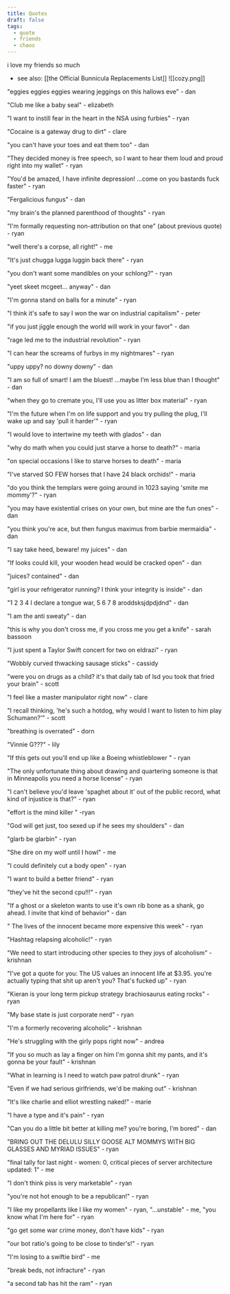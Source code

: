 ```yaml
---
title: Quotes
draft: false
tags:
  - quote
  - friends
  - chaos
---
```

i love my friends so much
- see also: [[the Official Bunnicula Replacements List]]
![[cozy.png]]

"eggies eggies eggies wearing jeggings on this hallows eve" - dan

"Club me like a baby seal" - elizabeth

"I want to instill fear in the heart in the NSA using furbies" - ryan

"Cocaine is a gateway drug to dirt" - clare

"you can't have your toes and eat them too" - dan

"They decided money is free speech, so I want to hear them loud and proud right into my wallet" - ryan

"You'd be amazed, I have infinite depression! ...come on you bastards fuck faster" - ryan

"Fergalicious fungus" - dan

"my brain's the planned parenthood of thoughts" - ryan

"I'm formally requesting non-attribution on that one" (about previous quote) - ryan

"well there's a corpse, all right!" - me

"It's just chugga lugga luggin back there" - ryan

"you don't want some mandibles on your schlong?" - ryan

"yeet skeet mcgeet… anyway" - dan

"I'm gonna stand on balls for a minute" - ryan

"I think it's safe to say I won the war on industrial capitalism" - peter

"if you just jiggle enough the world will work in your favor" - dan

"rage led me to the industrial revolution" - ryan

"I can hear the screams of furbys in my nightmares" - ryan

"uppy uppy? no downy downy" - dan

"I am so full of smart! I am the bluest! …maybe I’m less blue than I thought" - dan

"when they go to cremate you, I'll use you as litter box material" - ryan

"I'm the future when I'm on life support and you try pulling the plug, I'll wake up and say 'pull it harder'" - ryan

"I would love to intertwine my teeth with glados" - dan

"why do math when you could just starve a horse to death?" - maria

"on special occasions I like to starve horses to death" - maria

"I've starved SO FEW horses that I have 24 black orchids!" - maria

"do you think the templars were going around in 1023 saying 'smite me mommy'?" - ryan

"you may have existential crises on your own, but mine are the fun ones" - dan

"you think you're ace, but then fungus maximus from barbie mermaidia" - dan

"I say take heed, beware! my juices" - dan

"If looks could kill, your wooden head would be cracked open" - dan

"juices? contained" - dan

"girl is your refrigerator running? I think your integrity is inside" - dan

"1 2 3 4 I declare a tongue war, 5 6 7 8 aroddsksjdpdjdnd" - dan

"I am the anti sweaty" - dan

"this is why you don't cross me, if you cross me you get a knife" - sarah bassoon

"I just spent a Taylor Swift concert for two on eldrazi" - ryan

"Wobbly curved thwacking sausage sticks" - cassidy

"were you on drugs as a child? it's that daily tab of lsd you took that fried your brain" - scott

"I feel like a master manipulator right now" - clare

"I recall thinking, 'he's such a hotdog, why would I want to listen to him play Schumann?'" - scott

"breathing is overrated" - dorn

"Vinnie G???" - lily

"If this gets out you'll end up like a Boeing whistleblower " - ryan

"The only unfortunate thing about drawing and quartering someone is that in Minneapolis you need a horse license" - ryan

"I can't believe you'd leave 'spaghet about it' out of the public record, what kind of injustice is that?" - ryan

"effort is the mind killer " -ryan

"God will get just, too sexed up if he sees my shoulders" - dan

"glarb be glarbin" - ryan

"She dire on my wolf until I howl" - me

"I could definitely cut a body open" - ryan

"I want to build a better friend" - ryan

"they've hit the second cpu!!!" - ryan

"If a ghost or a skeleton wants to use it's own rib bone as a shank, go ahead. I invite that kind of behavior" - dan

" The lives of the innocent became more expensive this week" - ryan

"Hashtag relapsing alcoholic!" - ryan

"We need to start introducing other species to they joys of alcoholism" - krishnan

"I've got a quote for you: The US values an innocent life at $3.95. you're actually typing that shit up aren't you? That's fucked up" - ryan

"Kieran is your long term pickup strategy brachiosaurus eating rocks" - ryan

"My base state is just corporate nerd" - ryan

"I'm a formerly recovering alcoholic" - krishnan

"He's struggling with the girly pops right now" - andrea

"If you so much as lay a finger on him I'm gonna shit my pants, and it's gonna be your fault" - krishnan

"What in learning is I need to watch paw patrol drunk" - ryan

"Even if we had serious girlfriends, we'd be making out" - krishnan

"It's like charlie and elliot wrestling naked!" - marie

"I have a type and it's pain" - ryan

"Can you do a little bit better at killing me? you're boring, I'm bored" - dan

"BRING OUT THE DELULU SILLY GOOSE ALT MOMMYS WITH BIG GLASSES AND MYRIAD ISSUES" - ryan

"final tally for last night - women: 0, critical pieces of server architecture updated: 1" - me

"I don't think piss is very marketable" - ryan

"you're not hot enough to be a republican!" - ryan

"I like my propellants like I like my women" - ryan, "...unstable" - me, "you know what I'm here for" - ryan

"go get some war crime money, don't have kids" - ryan

"our bot ratio's going to be close to tinder's!" - ryan

"I'm losing to a swiftie bird" - me

"break beds, not infracture" - ryan

"a second tab has hit the ram" - ryan